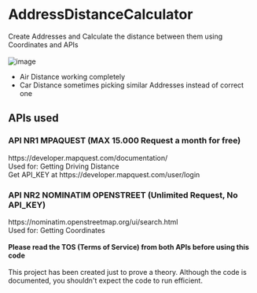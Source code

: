 # AddressDistanceCalculator
Create Addresses and Calculate the distance between them using Coordinates and APIs
<br> <br>
![image](https://user-images.githubusercontent.com/111374403/199354965-0826f33a-bcd5-433e-92fd-3bb6aabb82f3.png)
 <br>
- Air Distance working completely
- Car Distance sometimes picking similar Addresses instead of correct one

<h2>APIs used</h2>

<h3>API NR1 MPAQUEST (MAX 15.000 Request a month for free) </h3>
https://developer.mapquest.com/documentation/ <br>
Used for: Getting Driving Distance <br>
Get API_KEY at https://developer.mapquest.com/user/login

<h3>API NR2 NOMINATIM OPENSTREET (Unlimited Request, No API_KEY) </h3>
https://nominatim.openstreetmap.org/ui/search.html <br>
Used for: Getting Coordinates 
<br> <br>
<strong>Please read the TOS (Terms of Service) from both APIs before using this code </strong>
<br> <br>
This project has been created just to prove a theory. Although the code is documented, you shouldn't expect the code to run efficient.
